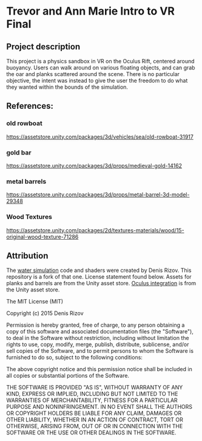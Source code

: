 # Trevor and Ann Marie Intro to VR Final

## Project description

This project is a physics sandbox in VR on the Oculus Rift, centered around buoyancy.  Users can walk around on various floating objects, and can grab the oar and planks scattered around the scene.  There is no particular objective, the intent was instead to give the user the freedom to do what they wanted within the bounds of the simulation.

## References:

### old rowboat
https://assetstore.unity.com/packages/3d/vehicles/sea/old-rowboat-31917

### gold bar
https://assetstore.unity.com/packages/3d/props/medieval-gold-14162

### metal barrels
https://assetstore.unity.com/packages/3d/props/metal-barrel-3d-model-29348

### Wood Textures
https://assetstore.unity.com/packages/2d/textures-materials/wood/15-original-wood-texture-71286


## Attribution

The [water simulation](https://github.com/dbrizov/Unity-WaterBuoyancy) code and shaders were created by Denis Rizov.  This repository is a fork of that one.  License statement found below.  Assets for planks and barrels are from the Unity asset store.  [Oculus integration](https://assetstore.unity.com/packages/tools/integration/oculus-integration-82022) is from the Unity asset store.

The MIT License (MIT)

Copyright (c) 2015 Denis Rizov

Permission is hereby granted, free of charge, to any person obtaining a copy
of this software and associated documentation files (the "Software"), to deal
in the Software without restriction, including without limitation the rights
to use, copy, modify, merge, publish, distribute, sublicense, and/or sell
copies of the Software, and to permit persons to whom the Software is
furnished to do so, subject to the following conditions:

The above copyright notice and this permission notice shall be included in all
copies or substantial portions of the Software.

THE SOFTWARE IS PROVIDED "AS IS", WITHOUT WARRANTY OF ANY KIND, EXPRESS OR
IMPLIED, INCLUDING BUT NOT LIMITED TO THE WARRANTIES OF MERCHANTABILITY,
FITNESS FOR A PARTICULAR PURPOSE AND NONINFRINGEMENT. IN NO EVENT SHALL THE
AUTHORS OR COPYRIGHT HOLDERS BE LIABLE FOR ANY CLAIM, DAMAGES OR OTHER
LIABILITY, WHETHER IN AN ACTION OF CONTRACT, TORT OR OTHERWISE, ARISING FROM,
OUT OF OR IN CONNECTION WITH THE SOFTWARE OR THE USE OR OTHER DEALINGS IN THE
SOFTWARE.
